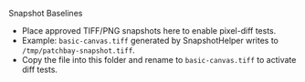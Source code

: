 Snapshot Baselines

- Place approved TIFF/PNG snapshots here to enable pixel-diff tests.
- Example: `basic-canvas.tiff` generated by SnapshotHelper writes to `/tmp/patchbay-snapshot.tiff`.
- Copy the file into this folder and rename to `basic-canvas.tiff` to activate diff tests.

